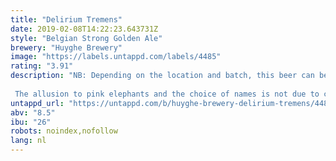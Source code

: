 ```yaml
---
title: "Delirium Tremens"
date: 2019-02-08T14:22:23.643731Z
style: "Belgian Strong Golden Ale"
brewery: "Huyghe Brewery"
image: "https://labels.untappd.com/labels/4485"
rating: "3.91"
description: "NB: Depending on the location and batch, this beer can be either 8.5% or 8.7%. Please do not post an edit request asking to change it from one to the other.  The allusion to pink elephants and the choice of names is not due to chance. With a particular character, the unique taste of  results from the use of three different kinds of yeast. The result is a finish of peppery bitterness without aggression. The gray bottle hides a mystery awaiting discovery by the none faint of heart."
untappd_url: "https://untappd.com/b/huyghe-brewery-delirium-tremens/4485"
abv: "8.5"
ibu: "26"
robots: noindex,nofollow
lang: nl
---
```

